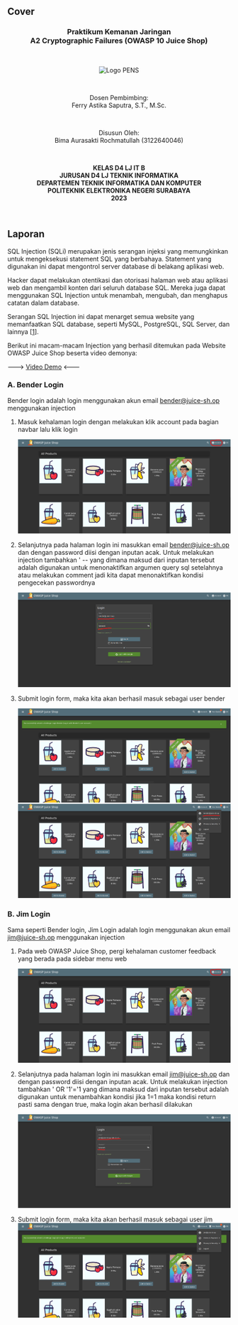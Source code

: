 ## Cover

<h3 align="center">
    <b>Praktikum Kemanan Jaringan</b><br>
    A2 Cryptographic Failures (OWASP 10 Juice Shop)
</h3>
<br>
<p align="center">
  <img src="../../public/logo_pens.png" alt="Logo PENS" width="300">
</p>
<br>
<p align="center">
    Dosen Pembimbing:<br>
    Ferry Astika Saputra, S.T., M.Sc.
</p>
<br>
<p align="center">
    Disusun Oleh:<br>
    Bima Aurasakti Rochmatullah (3122640046)
</p>
<br>
<p align="center">
    <b>
        KELAS D4 LJ IT B <br>
        JURUSAN D4 LJ TEKNIK INFORMATIKA <br>
        DEPARTEMEN TEKNIK INFORMATIKA DAN KOMPUTER <br> 
        POLITEKNIK ELEKTRONIKA NEGERI SURABAYA <br>
        2023
    </b>
</p>
<br>


## Laporan

SQL Injection (SQLi) merupakan jenis serangan injeksi yang memungkinkan untuk mengeksekusi statement SQL yang berbahaya. Statement yang digunakan ini dapat mengontrol server database di belakang aplikasi web.

Hacker dapat melakukan otentikasi dan otorisasi halaman web atau aplikasi web dan mengambil konten dari seluruh database SQL. Mereka juga dapat menggunakan SQL Injection untuk menambah, mengubah, dan menghapus catatan dalam database.

Serangan SQL Injection ini dapat menarget semua website yang memanfaatkan SQL database, seperti MySQL, PostgreSQL, SQL Server, dan lainnya [[1](https://dqlab.id/kenali-sql-injection-dan-pencegahannya-sebelum-terlambat)].

Berikut ini macam-macam Injection yang berhasil ditemukan pada Website OWASP Juice Shop beserta video demonya:

---> [Video Demo](https://drive.google.com/drive/folders/1PE0PXa1lkr7EXYPnLLwehOOLdQ2jlo73?usp=share_link) <---


### A. Bender Login

Bender login adalah login menggunakan akun email bender@juice-sh.op menggunakan injection

1. Masuk kehalaman login dengan melakukan klik account pada bagian navbar lalu klik login

    ![Screenshot](images/1.png)

2. Selanjutnya pada halaman login ini masukkan email bender@juice-sh.op dan dengan password diisi dengan inputan acak. Untuk melakukan injection tambahkan ' -- yang dimana maksud dari inputan tersebut adalah digunakan untuk menonaktifkan argumen query sql setelahnya atau melakukan comment jadi kita dapat menonaktifkan kondisi pengecekan passwordnya

    ![Screenshot](images/2.png)

3. Submit login form, maka kita akan berhasil masuk sebagai user bender

    ![Screenshot](images/3.png)
    ![Screenshot](images/4.png)


### B. Jim Login

Sama seperti Bender login, Jim Login adalah login menggunakan akun email jim@juice-sh.op menggunakan injection

1. Pada web OWASP Juice Shop, pergi kehalaman customer feedback yang berada pada sidebar menu web

    ![Screenshot](images/1.png)

2. Selanjutnya pada halaman login ini masukkan email jim@juice-sh.op dan dengan password diisi dengan inputan acak. Untuk melakukan injection tambahkan ' OR '1'='1 yang dimana maksud dari inputan tersebut adalah digunakan untuk menambahkan kondisi jika 1=1 maka kondisi return pasti sama dengan true, maka login akan berhasil dilakukan

    ![Screenshot](images/5.png)

3. Submit login form, maka kita akan berhasil masuk sebagai user jim
    ![Screenshot](images/6.png)

